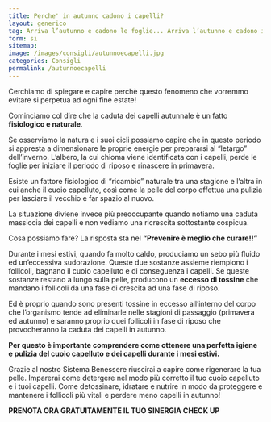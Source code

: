 ```yaml
---
title: Perche' in autunno cadono i capelli?
layout: generico
tag: Arriva l’autunno e cadono le foglie... Arriva l’autunno e cadono i capelli!! Perche' succede questo?
form: si
sitemap:
image: /images/consigli/autunnoecapelli.jpg
categories: Consigli
permalink: /autunnoecapelli
---
```


Cerchiamo di spiegare e capire perchè questo fenomeno che vorremmo evitare si perpetua ad ogni fine estate!

Cominciamo col dire che la caduta dei capelli autunnale è un fatto **fisiologico e naturale**.

Se osserviamo la natura e i suoi cicli possiamo capire che in questo periodo si appresta a dimensionare le proprie energie per prepararsi al “letargo” dell’inverno. L’albero, la cui chioma viene identificata con i capelli, perde le foglie per iniziare il periodo di riposo e rinascere in primavera.

Esiste un fattore fisiologico di “ricambio” naturale tra una stagione e l’altra in cui anche il cuoio capelluto, così come la pelle del corpo effettua una pulizia per lasciare il vecchio e far spazio al nuovo.

La situazione diviene invece più preoccupante quando notiamo una caduta massiccia dei capelli e non vediamo una ricrescita sottostante cospicua.

Cosa possiamo fare? La risposta sta nel **“Prevenire è meglio che curare!!”**

Durante i mesi estivi, quando fa molto caldo, produciamo un sebo più fluido ed un’eccessiva sudorazione. Queste due sostanze assieme riempiono i follicoli, bagnano il cuoio capelluto e di conseguenza i capelli. Se queste sostanze restano a lungo sulla pelle, producono un **eccesso di tossine** che mandano i follicoli da una fase di crescita ad una fase di riposo.

Ed è proprio quando sono presenti tossine in eccesso all’interno del corpo che l’organismo tende ad eliminarle nelle stagioni di passaggio (primavera ed autunno) e saranno proprio quei follicoli in fase di riposo che provocheranno la caduta dei capelli in autunno.

**Per questo è importante comprendere come ottenere una perfetta igiene e pulizia del cuoio capelluto e dei capelli durante i mesi estivi.**

Grazie al nostro Sistema Benessere riuscirai a capire come rigenerare la tua pelle. Imparerai come detergere nel modo più corretto il tuo cuoio capelluto e i tuoi capelli. Come detossinare, idratare e nutrire in modo da proteggere e mantenere i follicoli più vitali e perdere meno capelli in autunno!

**PRENOTA ORA GRATUITAMENTE IL TUO SINERGIA CHECK UP**
